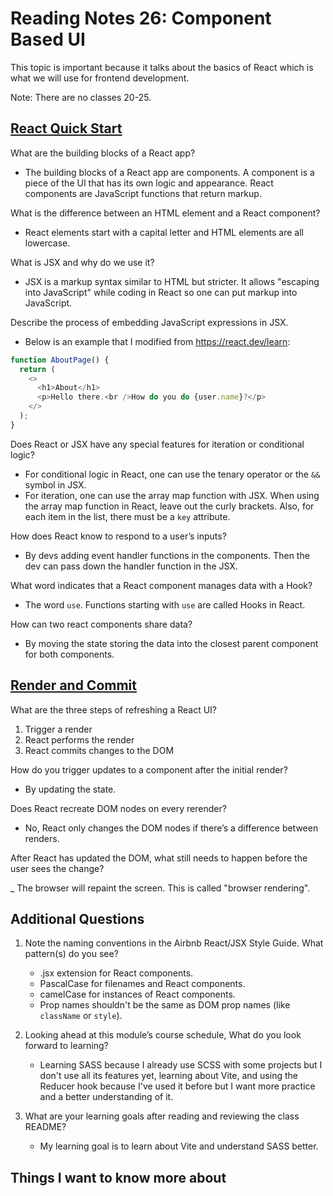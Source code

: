 # Reading Notes 26: Component Based UI

This topic is important because it talks about the basics of React which is what we will use for frontend development.

Note: There are no classes 20-25.

## [React Quick Start](https://react.dev/learn)

What are the building blocks of a React app?

- The building blocks of a React app are components. A component is a piece of the UI that has its own logic and appearance. React components are JavaScript functions that return markup.

What is the difference between an HTML element and a React component?

- React elements start with a capital letter and HTML elements are all lowercase.

What is JSX and why do we use it?

- JSX is a markup syntax similar to HTML but stricter. It allows "escaping into JavaScript" while coding in React so one can put markup into JavaScript.

Describe the process of embedding JavaScript expressions in JSX.

- Below is an example that I modified from <https://react.dev/learn>:

```javascript
function AboutPage() {
  return (
    <>
      <h1>About</h1>
      <p>Hello there.<br />How do you do {user.name}?</p>
    </>
  );
}
```

Does React or JSX have any special features for iteration or conditional logic?

- For conditional logic in React, one can use the tenary operator or the `&&` symbol in JSX.
- For iteration, one can use the array map function with JSX. When using the array map function in React, leave out the curly brackets. Also, for each item in the list, there must be a `key` attribute.

How does React know to respond to a user’s inputs?

- By devs adding event handler functions in the components. Then the dev can pass down the handler function in the JSX.

What word indicates that a React component manages data with a Hook?

- The word `use`. Functions starting with `use` are called Hooks in React.

How can two react components share data?

- By moving the state storing the data into the closest parent component for both components.

## [Render and Commit](https://react.dev/learn/render-and-commit)

What are the three steps of refreshing a React UI?

1. Trigger a render
2. React performs the render
3. React commits changes to the DOM

How do you trigger updates to a component after the initial render?

- By updating the state.

Does React recreate DOM nodes on every rerender?

- No, React only changes the DOM nodes if there’s a difference between renders.

After React has updated the DOM, what still needs to happen before the user sees the change?

_ The browser will repaint the screen. This is called "browser rendering".

## Additional Questions

1. Note the naming conventions in the Airbnb React/JSX Style Guide. What pattern(s) do you see?

    - .jsx extension for React components.
    - PascalCase for filenames and React components.
    - camelCase for instances of React components.
    - Prop names shouldn't be the same as DOM prop names (like `className` or `style`).

2. Looking ahead at this module’s course schedule, What do you look forward to learning?

    - Learning SASS because I already use SCSS with some projects but I don't use all its features yet, learning about Vite, and using the Reducer hook because I've used it before but I want more practice and a better understanding of it.

3. What are your learning goals after reading and reviewing the class README?

    - My learning goal is to learn about Vite and understand SASS better.

## Things I want to know more about
